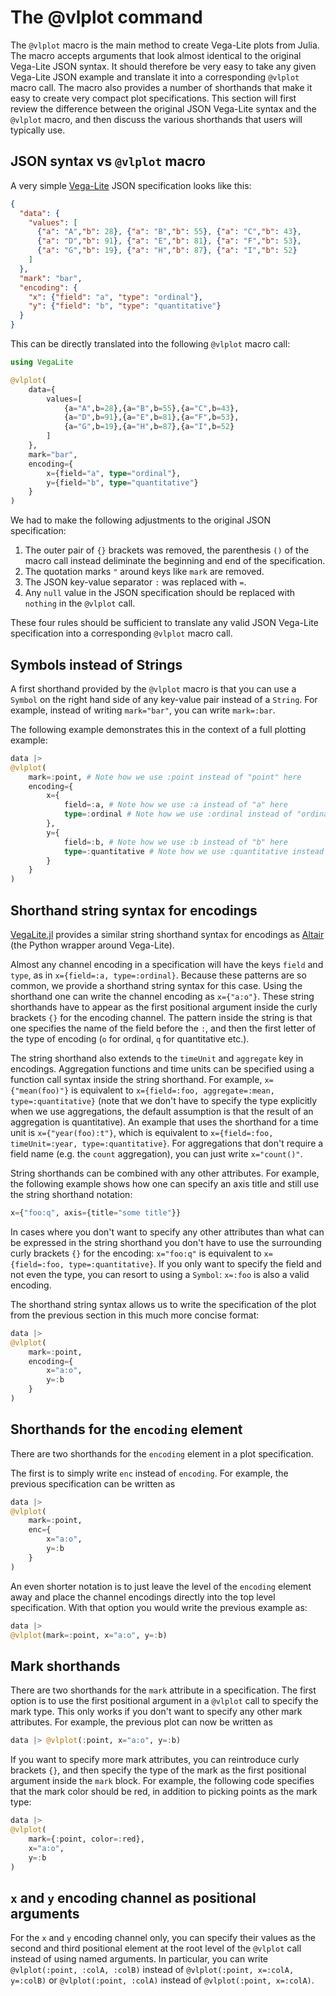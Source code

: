 # The @vlplot command

The `@vlplot` macro is the main method to create Vega-Lite plots from Julia. The macro accepts arguments that look almost identical to the original Vega-Lite JSON syntax. It should therefore be very easy to take any given Vega-Lite JSON example and translate it into a corresponding `@vlplot` macro call. The macro also provides a number of shorthands that make it easy to create very compact plot specifications. This section will first review the difference between the original JSON Vega-Lite syntax and the `@vlplot` macro, and then discuss the various shorthands that users will typically use.

## JSON syntax vs `@vlplot` macro

A very simple [Vega-Lite](https://vega.github.io/vega-lite/) JSON specification looks like this:

```json
{
  "data": {
    "values": [
      {"a": "A","b": 28}, {"a": "B","b": 55}, {"a": "C","b": 43},
      {"a": "D","b": 91}, {"a": "E","b": 81}, {"a": "F","b": 53},
      {"a": "G","b": 19}, {"a": "H","b": 87}, {"a": "I","b": 52}
    ]
  },
  "mark": "bar",
  "encoding": {
    "x": {"field": "a", "type": "ordinal"},
    "y": {"field": "b", "type": "quantitative"}
  }
}
```

This can be directly translated into the following `@vlplot` macro call:

```julia
using VegaLite

@vlplot(
    data={
        values=[
            {a="A",b=28},{a="B",b=55},{a="C",b=43},
            {a="D",b=91},{a="E",b=81},{a="F",b=53},
            {a="G",b=19},{a="H",b=87},{a="I",b=52}
        ]
    },
    mark="bar",
    encoding={
        x={field="a", type="ordinal"},
        y={field="b", type="quantitative"}
    }
)
```

We had to make the following adjustments to the original JSON specification:
1. The outer pair of `{}` brackets was removed, the parenthesis `()` of the macro call instead deliminate the beginning and end of the specification.
2. The quotation marks `"` around keys like `mark` are removed.
3. The JSON key-value separator `:` was replaced with `=`.
4. Any `null` value in the JSON specification should be replaced with `nothing` in the `@vlplot` call.

These four rules should be sufficient to translate any valid JSON Vega-Lite specification into a corresponding `@vlplot` macro call.

## Symbols instead of Strings

A first shorthand provided by the `@vlplot` macro is that you can use a `Symbol` on the right hand side of any key-value pair instead of a `String`. For example, instead of writing `mark="bar"`, you can write `mark=:bar`.

The following example demonstrates this in the context of a full plotting example:

```julia
data |>
@vlplot(
    mark=:point, # Note how we use :point instead of "point" here
    encoding={
        x={
            field=:a, # Note how we use :a instead of "a" here
            type=:ordinal # Note how we use :ordinal instead of "ordinal" here
        },
        y={
            field=:b, # Note how we use :b instead of "b" here
            type=:quantitative # Note how we use :quantitative instead of "quantitative" here
        }
    }
)
```

## Shorthand string syntax for encodings

[VegaLite.jl](https://github.com/queryverse/VegaLite.jl) provides a similar string shorthand syntax for encodings as [Altair](https://altair-viz.github.io/) (the Python wrapper around Vega-Lite).

Almost any channel encoding in a specification will have the keys `field` and `type`, as in `x={field=:a, type=:ordinal}`. Because these patterns are so common, we provide a shorthand string syntax for this case. Using the shorthand one can write the channel encoding as `x={"a:o"}`. These string shorthands have to appear as the first positional argument inside the curly brackets `{}` for the encoding channel. The pattern inside the string is that one specifies the name of the field before the `:`, and then the first letter of the type of encoding (`o` for ordinal, `q` for quantitative etc.).

The string shorthand also extends to the `timeUnit` and `aggregate` key in encodings. Aggregation functions and time units can be specified using a function call syntax inside the string shorthand. For example, `x={"mean(foo)"}` is equivalent to `x={field=:foo, aggregate=:mean, type=:quantitative}` (note that we don't have to specify the type explicitly when we use aggregations, the default assumption is that the result of an aggregation is quantitative). An example that uses the shorthand for a time unit is `x={"year(foo):t"}`, which is equivalent to `x={field=:foo, timeUnit=:year, type=:quantitative}`. For aggregations that don't require a field name (e.g. the `count` aggregation), you can just write `x="count()"`.

String shorthands can be combined with any other attributes. For example, the following example shows how one can specify an axis title and still use the string shorthand notation:

```julia
x={"foo:q", axis={title="some title"}}
```

In cases where you don't want to specify any other attributes than what can be expressed in the string shorthand you don't have to use the surrounding curly brackets `{}` for the encoding: `x="foo:q"` is equivalent to `x={field=:foo, type=:quantitative}`. If you only want to specify the field and not even the type, you can resort to using a `Symbol`: `x=:foo` is also a valid encoding.

The shorthand string syntax allows us to write the specification of the plot from the previous section in this much more concise format:

```julia
data |>
@vlplot(
    mark=:point,
    encoding={
        x="a:o",
        y=:b
    }
)
```

## Shorthands for the `encoding` element

There are two shorthands for the `encoding` element in a plot specification.

The first is to simply write `enc` instead of `encoding`. For example, the previous specification can be written as

```julia
data |>
@vlplot(
    mark=:point,
    enc={
        x="a:o",
        y=:b
    }
)
```

An even shorter notation is to just leave the level of the `encoding` element away and place the channel encodings directly into the top level specification. With that option you would write the previous example as:

```julia
data |>
@vlplot(mark=:point, x="a:o", y=:b)
```

## Mark shorthands

There are two shorthands for the `mark` attribute in a specification. The first option is to use the first positional argument in a `@vlplot` call to specify the mark type. This only works if you don't want to specify any other mark attributes. For example, the previous plot can now be written as

```julia
data |> @vlplot(:point, x="a:o", y=:b)
```

If you want to specify more mark attributes, you can reintroduce curly brackets `{}`, and then specify the type of the mark as the first positional argument inside the `mark` block. For example, the following code specifies that the mark color should be red, in addition to picking points as the mark type:

```julia
data |>
@vlplot(
    mark={:point, color=:red},
    x="a:o",
    y=:b
)
```

## `x` and `y` encoding channel as positional arguments

For the `x` and `y` encoding channel only, you can specify their values as the second and third positional element at the root level of the `@vlplot` call instead of using named arguments. In particular, you can write `@vlplot(:point, :colA, :colB)` instead of `@vlplot(:point, x=:colA, y=:colB)` or `@vlplot(:point, :colA)` instead of `@vlplot(:point, x=:colA)`.
